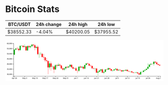 # Bitcoin Stats

BTC/USDT|24h change|24h high|24h low|
|---|---|---|---|
|$38552.33|-4.04%|$40200.05|$37955.52|

<img src="./chart.svg">
